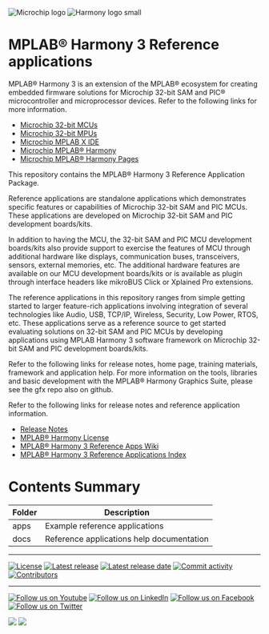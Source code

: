 ﻿![Microchip logo](https://raw.githubusercontent.com/wiki/Microchip-MPLAB-Harmony/Microchip-MPLAB-Harmony.github.io/images/microchip_logo.png)
![Harmony logo small](https://raw.githubusercontent.com/wiki/Microchip-MPLAB-Harmony/Microchip-MPLAB-Harmony.github.io/images/microchip_mplab_harmony_logo_small.png)

# MPLAB® Harmony 3 Reference applications

MPLAB® Harmony 3 is an extension of the MPLAB® ecosystem for creating
embedded firmware solutions for Microchip 32-bit SAM and PIC® microcontroller
and microprocessor devices.  Refer to the following links for more information.

- [Microchip 32-bit MCUs](https://www.microchip.com/design-centers/32-bit)
- [Microchip 32-bit MPUs](https://www.microchip.com/design-centers/32-bit-mpus)
- [Microchip MPLAB X IDE](https://www.microchip.com/mplab/mplab-x-ide)
- [Microchip MPLAB® Harmony](https://www.microchip.com/mplab/mplab-harmony)
- [Microchip MPLAB® Harmony Pages](https://microchip-mplab-harmony.github.io/)

This repository contains the MPLAB® Harmony 3 Reference Application Package. 

Reference applications are standalone applications which demonstrates specific 
features or capabilities of Microchip 32-bit SAM and PIC MCUs. These applications 
are developed on Microchip 32-bit SAM and PIC development boards/kits. 

In addition to having the MCU, the 32-bit SAM and PIC MCU development boards/kits 
also provide support to exercise the features of MCU through additional hardware 
like displays, communication buses, transceivers, sensors, external memories, etc.
The additional hardware features are available on our MCU development boards/kits 
or is available as plugin through interface headers like mikroBUS Click or Xplained Pro extensions.

The reference applications in this repository ranges from simple getting started to 
larger feature-rich applications involving integration of several technologies like 
Audio, USB, TCP/IP, Wireless, Security, Low Power, RTOS, etc.  These applications 
serve as a reference source to get started evaluating solutions on 32-bit SAM and 
PIC MCUs by developing applications using MPLAB Harmony 3 software framework on 
Microchip 32-bit SAM and PIC development boards/kits.   

Refer to the following links for release notes, home page, training materials, 
framework and application help. For more information on the tools, libraries 
and basic development with the MPLAB® Harmony Graphics Suite, please see the 
gfx repo also on github.

Refer to the following links for release notes and reference application information.

- [Release Notes](./release_notes.md)
- [MPLAB® Harmony License](mplab_harmony_license.md)
- [MPLAB® Harmony 3 Reference Apps Wiki](https://github.com/Microchip-MPLAB-Harmony/referenceapps/wiki)
- [MPLAB® Harmony 3 Reference Applications Index]()

# Contents Summary

| Folder     | Description                                               |
| ---        | ---                                                       |
| apps       | Example reference applications      |
| docs       | Reference applications help documentation                      |


____

[![License](https://img.shields.io/badge/license-Harmony%20license-orange.svg)](https://github.com/Microchip-MPLAB-Harmony/wireless/blob/master/mplab_harmony_license.md)
[![Latest release](https://img.shields.io/github/release/Microchip-MPLAB-Harmony/wireless.svg)](https://github.com/Microchip-MPLAB-Harmony/wireless/releases/latest)
[![Latest release date](https://img.shields.io/github/release-date/Microchip-MPLAB-Harmony/wireless.svg)](https://github.com/Microchip-MPLAB-Harmony/wireless/releases/latest)
[![Commit activity](https://img.shields.io/github/commit-activity/y/Microchip-MPLAB-Harmony/wireless.svg)](https://github.com/Microchip-MPLAB-Harmony/wireless/graphs/commit-activity)
[![Contributors](https://img.shields.io/github/contributors-anon/Microchip-MPLAB-Harmony/wireless.svg)]()

____

[![Follow us on Youtube](https://img.shields.io/badge/Youtube-Follow%20us%20on%20Youtube-red.svg)](https://www.youtube.com/user/MicrochipTechnology)
[![Follow us on LinkedIn](https://img.shields.io/badge/LinkedIn-Follow%20us%20on%20LinkedIn-blue.svg)](https://www.linkedin.com/company/microchip-technology)
[![Follow us on Facebook](https://img.shields.io/badge/Facebook-Follow%20us%20on%20Facebook-blue.svg)](https://www.facebook.com/microchiptechnology/)
[![Follow us on Twitter](https://img.shields.io/twitter/follow/MicrochipTech.svg?style=social)](https://twitter.com/MicrochipTech)

[![](https://img.shields.io/github/stars/Microchip-MPLAB-Harmony/wireless.svg?style=social)]()
[![](https://img.shields.io/github/watchers/Microchip-MPLAB-Harmony/wireless.svg?style=social)]()


